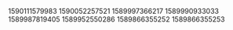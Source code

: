 1590111579983
1590052257521
1589997366217
1589990933033
1589987819405
1589952550286
1589866355252
1589866355253

